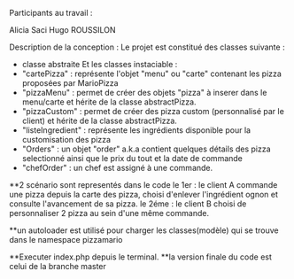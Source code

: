 Participants au travail : 

Alicia Saci
Hugo ROUSSILON


Description de la conception :
Le projet est constitué des classes suivante :
- classe abstraite <abstractPizza>
Et les classes instaciable : 
- "cartePizza" : représente  l'objet "menu" ou "carte" contenant les pizza proposées par MarioPizza
- "pizzaMenu" :  permet de créer des objets "pizza" à inserer dans le menu/carte et hérite de la classe abstractPizza.
- "pizzaCustom" : permet de créer des pizza custom (personnalisé par le client) et hérite de la classe abstractPizza.
- "listeIngredient" : représente les ingrédients disponible pour la customisation des pizza
- "Orders" : un objet "order" a.k.a contient quelques détails des pizza selectionné ainsi que le prix du tout et la date de commande
- "chefOrder" : un chef est assigné à une commande.

**2 scénario sont representés dans le code
le 1er : le client A commande une pizza depuis la carte des pizza, choisi d'enlever l'ingrédient ognon et consulte l'avancement de sa pizza.
le 2éme : le client B choisi de personnaliser 2 pizza au sein d'une même commande.

**un autoloader est utilisé pour charger les classes(modèle) qui se trouve dans le 
namespace pizzamario

**Executer index.php depuis le terminal.
**la version finale du code est celui de la branche master
  
